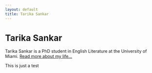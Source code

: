 ```yaml
---
layout: default
title: Tarika Sankar
---
```

<div class="blurb">
	<h1>Tarika Sankar</h1>
	<p>Tarika Sankar is a PhD student in English Literature at the University of Miami. <a href="/about">Read more about my life...</a></p>
</div><!-- /.blurb -->

This is just a test
